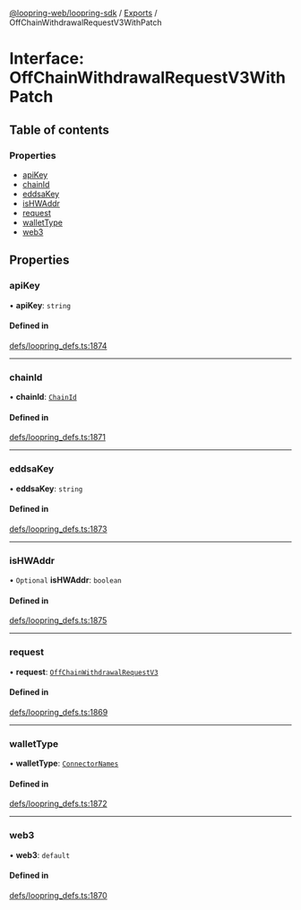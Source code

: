 [@loopring-web/loopring-sdk](../README.md) / [Exports](../modules.md) / OffChainWithdrawalRequestV3WithPatch

# Interface: OffChainWithdrawalRequestV3WithPatch

## Table of contents

### Properties

- [apiKey](OffChainWithdrawalRequestV3WithPatch.md#apikey)
- [chainId](OffChainWithdrawalRequestV3WithPatch.md#chainid)
- [eddsaKey](OffChainWithdrawalRequestV3WithPatch.md#eddsakey)
- [isHWAddr](OffChainWithdrawalRequestV3WithPatch.md#ishwaddr)
- [request](OffChainWithdrawalRequestV3WithPatch.md#request)
- [walletType](OffChainWithdrawalRequestV3WithPatch.md#wallettype)
- [web3](OffChainWithdrawalRequestV3WithPatch.md#web3)

## Properties

### apiKey

• **apiKey**: `string`

#### Defined in

[defs/loopring_defs.ts:1874](https://github.com/Loopring/loopring_sdk/blob/cd42b57/src/defs/loopring_defs.ts#L1874)

___

### chainId

• **chainId**: [`ChainId`](../enums/ChainId.md)

#### Defined in

[defs/loopring_defs.ts:1871](https://github.com/Loopring/loopring_sdk/blob/cd42b57/src/defs/loopring_defs.ts#L1871)

___

### eddsaKey

• **eddsaKey**: `string`

#### Defined in

[defs/loopring_defs.ts:1873](https://github.com/Loopring/loopring_sdk/blob/cd42b57/src/defs/loopring_defs.ts#L1873)

___

### isHWAddr

• `Optional` **isHWAddr**: `boolean`

#### Defined in

[defs/loopring_defs.ts:1875](https://github.com/Loopring/loopring_sdk/blob/cd42b57/src/defs/loopring_defs.ts#L1875)

___

### request

• **request**: [`OffChainWithdrawalRequestV3`](OffChainWithdrawalRequestV3.md)

#### Defined in

[defs/loopring_defs.ts:1869](https://github.com/Loopring/loopring_sdk/blob/cd42b57/src/defs/loopring_defs.ts#L1869)

___

### walletType

• **walletType**: [`ConnectorNames`](../enums/ConnectorNames.md)

#### Defined in

[defs/loopring_defs.ts:1872](https://github.com/Loopring/loopring_sdk/blob/cd42b57/src/defs/loopring_defs.ts#L1872)

___

### web3

• **web3**: `default`

#### Defined in

[defs/loopring_defs.ts:1870](https://github.com/Loopring/loopring_sdk/blob/cd42b57/src/defs/loopring_defs.ts#L1870)
